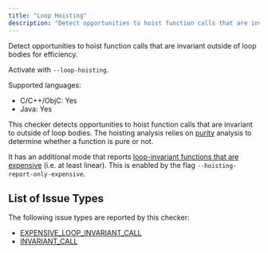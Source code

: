 ```yaml
---
title: "Loop Hoisting"
description: "Detect opportunities to hoist function calls that are invariant outside of loop bodies for efficiency."
---
```


Detect opportunities to hoist function calls that are invariant outside of loop bodies for efficiency.

Activate with `--loop-hoisting`.

Supported languages:
- C/C++/ObjC: Yes
- Java: Yes

This checker detects opportunities to hoist function calls that are invariant to outside of loop bodies. The hoisting analysis relies on [purity](/docs/1.0.0/checker-purity) analysis to determine whether a function is pure or not.

It has an additional mode that reports [loop-invariant functions that are expensive](/docs/1.0.0/all-issue-types#expensive_loop_invariant_call) (i.e. at least linear). This is enabled by the flag `--hoisting-report-only-expensive`.


## List of Issue Types

The following issue types are reported by this checker:
- [EXPENSIVE_LOOP_INVARIANT_CALL](/docs/1.0.0/all-issue-types#expensive_loop_invariant_call)
- [INVARIANT_CALL](/docs/1.0.0/all-issue-types#invariant_call)
